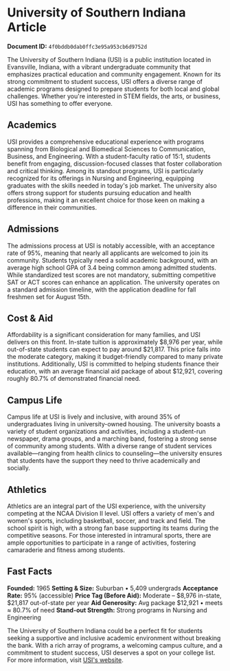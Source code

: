 # University of Southern Indiana Article

**Document ID:** `4f0bddb0dab0ffc3e95a953cb6d9752d`

The University of Southern Indiana (USI) is a public institution located in Evansville, Indiana, with a vibrant undergraduate community that emphasizes practical education and community engagement. Known for its strong commitment to student success, USI offers a diverse range of academic programs designed to prepare students for both local and global challenges. Whether you're interested in STEM fields, the arts, or business, USI has something to offer everyone.

## Academics
USI provides a comprehensive educational experience with programs spanning from Biological and Biomedical Sciences to Communication, Business, and Engineering. With a student-faculty ratio of 15:1, students benefit from engaging, discussion-focused classes that foster collaboration and critical thinking. Among its standout programs, USI is particularly recognized for its offerings in Nursing and Engineering, equipping graduates with the skills needed in today's job market. The university also offers strong support for students pursuing education and health professions, making it an excellent choice for those keen on making a difference in their communities.

## Admissions
The admissions process at USI is notably accessible, with an acceptance rate of 95%, meaning that nearly all applicants are welcomed to join its community. Students typically need a solid academic background, with an average high school GPA of 3.4 being common among admitted students. While standardized test scores are not mandatory, submitting competitive SAT or ACT scores can enhance an application. The university operates on a standard admission timeline, with the application deadline for fall freshmen set for August 15th.

## Cost & Aid
Affordability is a significant consideration for many families, and USI delivers on this front. In-state tuition is approximately $8,976 per year, while out-of-state students can expect to pay around $21,817. This price falls into the moderate category, making it budget-friendly compared to many private institutions. Additionally, USI is committed to helping students finance their education, with an average financial aid package of about $12,921, covering roughly 80.7% of demonstrated financial need.

## Campus Life
Campus life at USI is lively and inclusive, with around 35% of undergraduates living in university-owned housing. The university boasts a variety of student organizations and activities, including a student-run newspaper, drama groups, and a marching band, fostering a strong sense of community among students. With a diverse range of student services available—ranging from health clinics to counseling—the university ensures that students have the support they need to thrive academically and socially.

## Athletics
Athletics are an integral part of the USI experience, with the university competing at the NCAA Division II level. USI offers a variety of men's and women's sports, including basketball, soccer, and track and field. The school spirit is high, with a strong fan base supporting its teams during the competitive seasons. For those interested in intramural sports, there are ample opportunities to participate in a range of activities, fostering camaraderie and fitness among students.

## Fast Facts
**Founded:** 1965
**Setting & Size:** Suburban • 5,409 undergrads
**Acceptance Rate:** 95% (accessible)
**Price Tag (Before Aid):** Moderate – $8,976 in-state, $21,817 out-of-state per year
**Aid Generosity:** Avg package $12,921 • meets ≈ 80.7% of need
**Stand-out Strength:** Strong programs in Nursing and Engineering

The University of Southern Indiana could be a perfect fit for students seeking a supportive and inclusive academic environment without breaking the bank. With a rich array of programs, a welcoming campus culture, and a commitment to student success, USI deserves a spot on your college list. For more information, visit [USI's website](https://www.petersons.com/college-search/university-of-southern-indiana-000_10002384.aspx).
